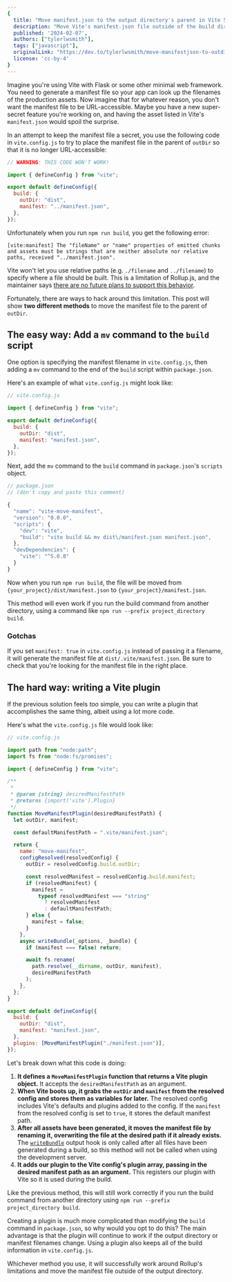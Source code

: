 ```yaml
---
{
  title: "Move manifest.json to the output directory's parent in Vite 5",
  description: "Move Vite's manifest.json file outside of the build directory.",
  published: '2024-02-07',
  authors: ["tylerlwsmith"],
  tags: ["javascript"],
  originalLink: "https://dev.to/tylerlwsmith/move-manifestjson-to-outdirs-parent-directory-in-vite-5-5fpf",
  license: 'cc-by-4'
}
---
```


Imagine you're using Vite with Flask or some other minimal web framework. You need to generate a manifest file so your app can look up the filenames of the production assets. Now imagine that for whatever reason, you don't want the manifest file to be URL-accessible. Maybe you have a new super-secret feature you're working on, and having the asset listed in Vite's `manifest.json` would spoil the surprise.

In an attempt to keep the manifest file a secret, you use the following code in `vite.config.js` to try to place the manifest file in the parent of `outDir` so that it is no longer URL-accessible:

```js
// WARNING: THIS CODE WON'T WORK!

import { defineConfig } from "vite";

export default defineConfig({
  build: {
    outDir: "dist",
    manifest: "../manifest.json",
  },
});
```

Unfortunately when you run `npm run build`, you get the following error:

`[vite:manifest] The "fileName" or "name" properties of emitted chunks and assets must be strings that are neither absolute nor relative paths, received "../manifest.json".`

Vite won't let you use relative paths (e.g. `./filename` and `../filename`) to specify where a file should be built. This is a limitation of Rollup.js, and the maintainer says [there are no future plans to support this behavior](https://github.com/rollup/rollup/issues/3507#issuecomment-616495912). 

Fortunately, there are ways to hack around this limitation. This post will show **two different methods** to move the manifest file to the parent of `outDir`.

## The easy way: Add a `mv` command to the `build` script

One option is specifying the manifest filename in `vite.config.js`, then adding a `mv` command to the end of the `build` script within `package.json`.

Here's an example of what `vite.config.js` might look like:

```js
// vite.config.js

import { defineConfig } from "vite";

export default defineConfig({
  build: {
    outDir: "dist",
    manifest: "manifest.json",
  },
});
```

Next, add the `mv` command to the `build` command in `package.json`'s `scripts` object.

```js
// package.json 
// (don't copy and paste this comment)

{
  "name": "vite-move-manifest",
  "version": "0.0.0",
  "scripts": {
    "dev": "vite",
    "build": "vite build && mv dist\/manifest.json manifest.json",
  },
  "devDependencies": {
    "vite": "^5.0.8"
  }
}
```

Now when you run `npm run build`, the file will be moved from `{your_project}/dist/manifest.json` to `{your_project}/manifest.json`. 

This method will even work if you run the build command from another directory, using a command like `npm run --prefix project_directory build`.

### Gotchas

If you set `manifest: true` in `vite.config.js` instead of passing it a filename, it will generate the manifest file at `dist/.vite/manifest.json`. Be sure to check that you're looking for the manifest file in the right place.

## The hard way: writing a Vite plugin

If the previous solution feels _too_ simple, you can write a plugin that accomplishes the same thing, albeit using a lot more code.

Here's what the `vite.config.js` file would look like:

```js
// vite.config.js

import path from "node:path";
import fs from "node:fs/promises";

import { defineConfig } from "vite";

/**
 *
 * @param {string} desiredManifestPath
 * @returns {import('vite').Plugin}
 */
function MoveManifestPlugin(desiredManifestPath) {
  let outDir, manifest;

  const defaultManifestPath = ".vite/manifest.json";

  return {
    name: "move-manifest",
    configResolved(resolvedConfig) {
      outDir = resolvedConfig.build.outDir;

      const resolvedManifest = resolvedConfig.build.manifest;
      if (resolvedManifest) {
        manifest =
          typeof resolvedManifest === "string"
            ? resolvedManifest
            : defaultManifestPath;
      } else {
        manifest = false;
      }
    },
    async writeBundle(_options, _bundle) {
      if (manifest === false) return;

      await fs.rename(
        path.resolve(__dirname, outDir, manifest),
        desiredManifestPath
      );
    },
  };
}

export default defineConfig({
  build: {
    outDir: "dist",
    manifest: "manifest.json",
  },
  plugins: [MoveManifestPlugin("./manifest.json")],
});
```

Let's break down what this code is doing:

1. **It defines a `MoveManifestPlugin` function that returns a Vite plugin object.** It accepts the `desiredManifestPath` as an argument.
1. **When Vite boots up, it grabs the `outDir` and `manifest` from the resolved config and stores them as variables for later.** The resolved config includes Vite's defaults and plugins added to the config. If the `manifest` from the resolved config is set to `true`, it stores the default manifest path.
1. **After all assets have been generated, it moves the manifest file by renaming it, overwriting the file at the desired path if it already exists.** The [`writeBundle`](https://rollupjs.org/plugin-development/#writebundle) output hook is only called after all files have been generated during a build, so this method will not be called when using the development server.
1. **It adds our plugin to the Vite config's plugin array, passing in the desired manifest path as an argument.** This registers our plugin with Vite so it is used during the build.

Like the previous method, this will still work correctly if you run the build command from another directory using `npm run --prefix project_directory build`.

Creating a plugin is much more complicated than modifying the `build` command in `package.json`, so why would you opt to do this? The main advantage is that the plugin will continue to work if the output directory or manifest filenames change. Using a plugin also keeps all of the build information in `vite.config.js`.

Whichever method you use, it will successfully work around Rollup's limitations and move the manifest file outside of the output directory.
